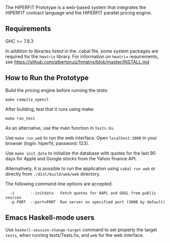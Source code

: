 The HIPERFIT Prototype is a web-based system that integrates the
HIPERFIT contract language and the HIPERFIT parallel pricing engine.

Requirements
------------
GHC >= 7.8.3

In addition to libraries listed in the .cabal file, some system
packages are required for the `hmatrix` library. For information on
`hmatrix` requirements, see
https://github.com/albertoruiz/hmatrix/blob/master/INSTALL.md

How to Run the Prototype
------------------------

Build the pricing engine before running the tests:
```
make compile_opencl
```

After building, test that it runs using make:
```
make run_test
```

As an alternative, use the main function in `Tests.hs`.

Use `make run_web` to run the web interface. Open `localhost:3000` in your browser (login: hiperfit, password: 123).

Use `make init_data` to initialize the database with quotes for the
last 90 days for Apple and Google stocks from the Yahoo finance API.

Alternatively, it is possible to run the application using `cabal run web` or directly from `./dist/build/web/web` directory.

The following command-line options are accepted:

```
  -i       --initdata   Fetch quotes for AAPL and GOGL from public sources
  -p PORT  --port=PORT  Run server on specified port (3000 by default)
```

Emacs Haskell-mode users
------------------------

Use `haskell-session-change-target` command to set properly the target
`tests`, when running tests/Tests.hs, and `web` for the web interface.
    
